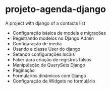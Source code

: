 # projeto-agenda-django
A project with django of  a contacts list

- Configuração básica de models e migrações
- Registrando modelos no Django Admin
- Configuração de media
- Usando a classe User do django
- Setando configurações locais
- Faker para criação de registros falsos
- Manipulação de QuerySets Django
- Paginação
- Formularios dinâmicos com Django
- Configuração de Widgets no formulário 